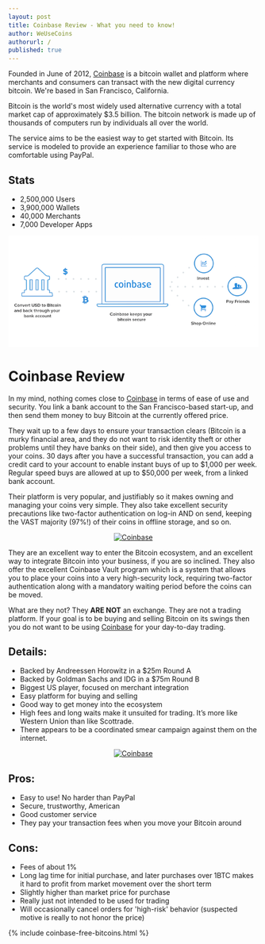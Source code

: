 ```yaml
---
layout: post
title: Coinbase Review - What you need to know!
author: WeUseCoins
authorurl: /
published: true
---
```


<p>Founded in June of 2012, <a href="http://www.runtogold.com/coinbase" target="_blank">Coinbase</a> is a bitcoin wallet and platform where merchants and consumers can transact with the new digital currency bitcoin. We're based in San Francisco, California.
<p>Bitcoin is the world's most widely used alternative currency with a total market cap of approximately $3.5 billion. The bitcoin network is made up of thousands of computers run by individuals all over the world.
<p>The service aims to be the easiest way to get started with Bitcoin. Its service is modeled to provide an experience familiar to those who are comfortable using PayPal.
<h2>Stats</h2>
      <ul><li>2,500,000 <span>Users</li>
      <li>3,900,000 <span>Wallets</li>
      <li>40,000 <span>Merchants</li>
      <li>7,000 <span>Developer Apps</li></ul>
<center><img src="/images/coinbase-summary.png" alt="Coinbase Summary" /></center>

<h1>Coinbase Review</h1> 
<p>In my mind, nothing comes close to <a href="http://www.runtogold.com/coinbase" target="_blank">Coinbase</a> in terms of ease of use and security. You link a bank account to the San Francisco-based start-up, and then send them money to buy Bitcoin at the currently offered price.
<p>They wait up to a few days to ensure your transaction clears (Bitcoin is a murky financial area, and they do not want to risk identity theft or other problems until they have banks on their side), and then give you access to your coins. 30 days after you have a successful transaction, you can add a credit card to your account to enable instant buys of up to $1,000 per week. Regular speed buys are allowed at up to $50,000 per week, from a linked bank account.
<p>Their platform is very popular, and justifiably so it makes owning and managing your coins very simple. They also take excellent security precautions like two-factor authentication on log-in AND on send, keeping the VAST majority (97%!) of their coins in offline storage, and so on.
<center><a href="http://www.runtogold.com/coinbase" target="_blank"><img src='https://www.weusecoins.com/images/coinbase-468-60.jpg' title='Coinbase' alt='Coinbase' width="468" height="60" border='0' ></a></center>
<p>They are an excellent way to enter the Bitcoin ecosystem, and an excellent way to integrate Bitcoin into your business, if you are so inclined. They also offer the excellent Coinbase Vault program which is a system that allows you to place your coins into a very high-security lock, requiring two-factor authentication along with a mandatory waiting period before the coins can be moved.</p>
<p>What are they not? They <b>ARE NOT</b> an exchange. They are not a trading platform. If your goal is to be buying and selling Bitcoin on its swings then you do not want to be using <a href="http://www.runtogold.com/coinbase" target="_blank">Coinbase</a> for your day-to-day trading.</p>
<h2>Details:</h2>
<ul>
<li>Backed by Andreessen Horowitz in a $25m Round A</li>
<li>Backed by Goldman Sachs and IDG in a $75m Round B</li>
<li>Biggest US player, focused on merchant integration</li>
<li>Easy platform for buying and selling</li>
<li>Good way to get money into the ecosystem</li>
<li>High fees and long waits make it unsuited for trading. It&#8217;s more like Western Union than like Scottrade.</li>
<li>There appears to be a coordinated smear campaign against them on the internet.</li>
</ul>
<center><a href="http://www.runtogold.com/coinbase" target="_blank"><img src='https://www.weusecoins.com/images/coinbase-468-60.jpg' title='Coinbase' alt='Coinbase' width="468" height="60" border='0' ></a></center>
<h2><b>Pros:</b></h2>
<ul>
<li>Easy to use! No harder than PayPal</li>
<li>Secure, trustworthy, American</li>
<li>Good customer service</li>
<li>They pay your transaction fees when you move your Bitcoin around</li>
</ul>
<h2><b>Cons</b>:</h2>
<ul>
<li>Fees of about 1%</li>
<li>Long lag time for initial purchase, and later purchases over 1BTC makes it hard to profit from market movement over the short term</li>
<li>Slightly higher than market price for purchase</li>
<li>Really just not intended to be used for trading</li>
<li>Will occasionally cancel orders for 'high-risk' behavior (suspected motive is really to not honor the price)</li>
</ul>
{% include coinbase-free-bitcoins.html %}